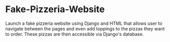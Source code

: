 # Fake-Pizzeria-Website

Launch a fake pizzeria website using Django and HTML that allows user  to navigate between the pages and even add toppings to the pizzas they want to order.
These pizzas are then accessible via Django's database.
